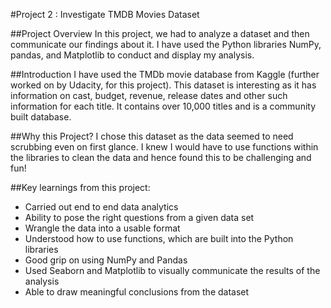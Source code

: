 #Project 2 : Investigate TMDB Movies Dataset

##Project Overview
In this project, we had to analyze a dataset and then communicate our findings about it. 
I have used the Python libraries NumPy, pandas, and Matplotlib to conduct and display my analysis.

##Introduction
I have used the TMDb movie database from Kaggle (further worked on by Udacity, for this project). 
This dataset is interesting as it has information on cast, budget, revenue, release dates and other such information for each title. 
It contains over 10,000 titles and is a community built database.

##Why this Project?
I chose this dataset as the data seemed to need scrubbing even on first glance. 
I knew I would have to use functions within the libraries to clean the data and hence found this to be challenging and fun!

##Key learnings from this project:
- Carried out end to end data analytics
- Ability to pose the right questions from a given data set
- Wrangle the data into a usable format 
- Understood how to use functions, which are built into the Python libraries
- Good grip on using NumPy and Pandas 
- Used Seaborn and Matplotlib to visually communicate the results of the analysis 
- Able to draw meaningful conclusions from the dataset
